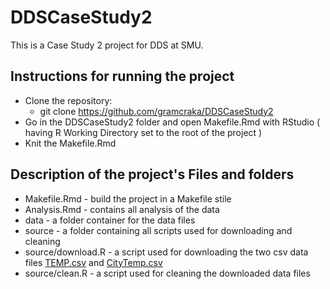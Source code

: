 # DDSCaseStudy2

This is a Case Study 2 project for DDS at SMU. 

## Instructions for running the project
* Clone the repository:<br>
  * git clone https://github.com/gramcraka/DDSCaseStudy2
* Go in the DDSCaseStudy2 folder and open Makefile.Rmd with RStudio ( having R Working Directory set to the root of the project )
* Knit the Makefile.Rmd

## Description of the project's Files and folders
* Makefile.Rmd - build the project in a Makefile stile
* Analysis.Rmd - contains all analysis of the data
* data - a folder container for the data files
* source - a folder containing all scripts used for downloading and cleaning
* source/download.R - a script used for downloading the two csv data files 
[TEMP.csv](https://smu.box.com/shared/static/qx5akwtmmv7x7qhtdmqxqy636cq7ff2d.csv) and 
[CityTemp.csv](https://smu.box.com/shared/static/yah71zw7zxp87ebofxb6h5hs6crv7jvz.csv)
* source/clean.R - a script used for cleaning the downloaded data files
